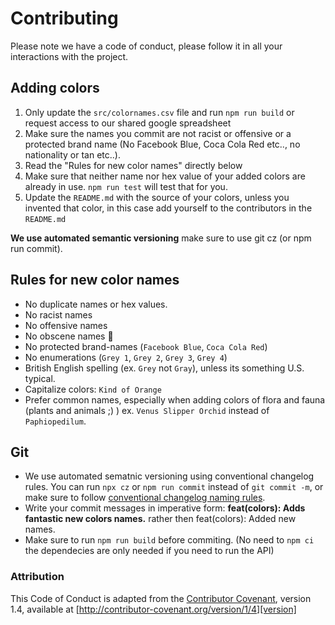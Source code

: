 # Contributing

Please note we have a code of conduct, please follow it in all your
interactions with the project.

## Adding colors

1. Only update the `src/colornames.csv` file and run
   `npm run build` or request access to our shared google spreadsheet
2. Make sure the names you commit are not racist or offensive or a protected
   brand name (No Facebook Blue, Coca Cola Red etc.., no nationality or tan etc..).
3. Read the "Rules for new color names" directly below
4. Make sure that neither name nor hex value of your added colors are already
   in use. `npm run test` will test that for you.
5. Update the `README.md` with the source of your colors, unless you invented
   that color, in this case add yourself to the contributors in the `README.md`

**We use automated semantic versioning** make sure to use git cz (or npm run commit).

## Rules for new color names

- No duplicate names or hex values.
- No racist names
- No offensive names
- No obscene names 💩
- No protected brand-names (`Facebook Blue`, `Coca Cola Red`)
- No enumerations (`Grey 1`, `Grey 2`, `Grey 3`, `Grey 4`)
- British English spelling (ex. `Grey` not `Gray`), unless its something U.S. typical.
- Capitalize colors: `Kind of Orange`
- Prefer common names, especially when adding colors of flora and fauna
  (plants and animals ;) ) ex. `Venus Slipper Orchid` instead of `Paphiopedilum`.
  
## Git

- We use automated sematnic versioning using conventional changelog rules. You can run 
  `npx cz` or `npm run commit` instead of `git commit -m`, or make sure to follow 
  [conventional changelog naming rules]. 
- Write your commit messages in imperative form: 
  **feat(colors): Adds fantastic new colors names.** rather then feat(colors): Added new names.
- Make sure to run `npm run build` before commiting. (No need to `npm ci` the dependecies are 
  only needed if you need to run the API)

### Attribution

This Code of Conduct is adapted from the [Contributor Covenant][homepage],
version 1.4, available at [http://contributor-covenant.org/version/1/4][version]

[homepage]: http://contributor-covenant.org
[version]: http://contributor-covenant.org/version/1/4/
[conventional changelog naming rules]: https://github.com/conventional-changelog/conventional-changelog
